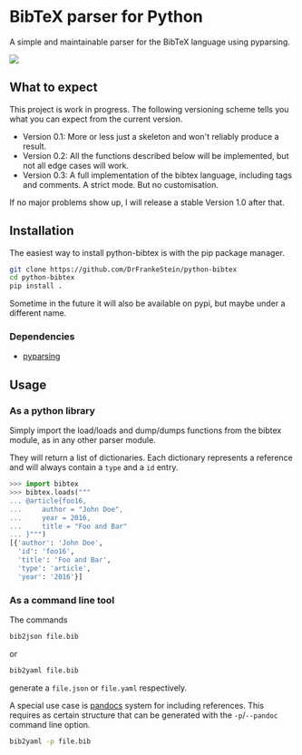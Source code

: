 # BibTeX parser for Python

A simple and maintainable parser for the BibTeX language using pyparsing.

![](https://travis-ci.org/DrFrankeStein/python-bibtex.svg?branch=master)

## What to expect
This project is work in progress.
The following versioning scheme tells you what you can expect from the current version.

* Version 0.1: More or less just a skeleton and won't reliably produce a result.
* Version 0.2: All the functions described below will be implemented, but not all edge cases will work.
* Version 0.3: A full implementation of the bibtex language, including tags and comments. A strict mode. But no customisation. <!--TODO: replace foo-->

If no major problems show up, I will release a stable Version 1.0 after that.

## Installation
The easiest way to install python-bibtex is with the pip package manager.
```sh
git clone https://github.com/DrFrankeStein/python-bibtex
cd python-bibtex
pip install .
```
Sometime in the future it will also be available on pypi,
but maybe under a different name.

### Dependencies

* [pyparsing](http://pyparsing.wikispaces.com/)

## Usage

### As a python library
Simply import the load/loads and dump/dumps functions from the bibtex module,
as in any other parser module.

They will return a list of dictionaries.
Each dictionary represents a reference and will always contain a `type` and a `id` entry.

```python
>>> import bibtex
>>> bibtex.loads("""
... @article{foo16,
...     author = "John Doe",
...     year = 2016,
...     title = "Foo and Bar"
... }""")
[{'author': 'John Doe',
  'id': 'foo16',
  'title': 'Foo and Bar',
  'type': 'article',
  'year': '2016'}]
```

### As a command line tool
The commands
```sh
bib2json file.bib
```
or
```sh
bib2yaml file.bib
```
generate a `file.json` or `file.yaml` respectively.

A special use case is [pandocs](http://pandoc.org/MANUAL.html#citations) system for including references.
This requires as certain structure that can be generated with the `-p`/`--pandoc` command line option.
```sh
bib2yaml -p file.bib
```
